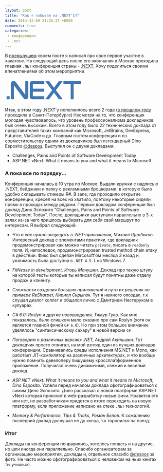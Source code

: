 ```yaml
---
layout: post
title: "Как я побывал на .NEXT'14"
date: 2014-12-09 21:25:37 +0000
comments: true
categories:
 - конференции
 - .net
---
```


В [предыдущем](http://alfilatov.com/blog/2014/12/09/vpiechatlieniia-ot-piervogho-khakatona/) своем посте я написал про свое первое участие в хакатоне. На следующий день после его окончания в Москве проходила главная ```.NET``` конференция страны - [.NEXT](http://dotnext.ru/). Хочу поделиться своими впечатлениями об этом мероприятии.

![.Next Logo](/images/screenshots/dotnext_logo.png)

Итак, в этом году .NEXT'у исполнилось всего 2 года ([в прошлом году](http://dotnext.ru/spb2014/) проходила в Санкт-Петербурге) Несмотря на то, что конференция молодая чувствовалось, что уровень профессионализма докладчиков был очень высоким. Всего в этом году было 22 технических доклада от представителей таких компаний как Microsoft, JetBrains, DevExpress, Futurice, ViaCode и др.
Главным гостем конференции и по совместительству одним из докладчиков был легендарный Dino Esposito [@despos](https://twitter.com/despos). Выступил он с двумя докладами:

* Challenges, Pains and Points of Software Development Today
* ASP.NET vNext: What it means to you and what it means to Microsoft

### А пока все по порядку...
Конференция началась в 10 утра по Москве. Выдали кружки с надписью .NEXT, бейджики и папку с рекламными брошюрами, в которую было удобно складывать стикеры R#. В зале, где проходило открытие конференции, кресел на всех на хватило, поэтому некоторые сидели прямо в проходах между рядами. Первым докладом конференции был доклад Дино Эспозито "Challenges, Pains and Points of Software Development Today". После, докладчики выступали параллельно в 3-х залах из-за чего пришлось выбирать для себя свой маршрут по интересам. Я выбрал следующий:

* *Что и как нужно защищать в .NET-приложении, Михаил Щербаков*.
Интересный доклад с элементами практики, где докладчик продемонстрировал как можно читать ```private```, писать в ```readonly``` поля. И, напоследок, продемонстрировал trusted method chain атаку в действии. Фикс был сделан Mircosoft'ом месяца 3 назад и уязвимость была доступна в ```.NET 4.5.1``` на Windows 7.

* *FitNesse in development, Игорь Манушин*.
Доклад про такую штуку на которой тесты которые ты написал будут понятны даже отделу продаж и клиенту.

* *Сложности создания больших приложений и пути их решения на примере ReSharper, Кирилл Скрыган*.
Тут я немного опоздал, т.к слушал диалог коллег и общался лично с Дмитрием Нестеруком в кулуарах. 

* *C# 6.0: Roslyn и другие нововведения, Тимур Гуев*.
Как мне показалось, было слишком мало сказано про сам Roslyn (хотя он является главной фичей ```C# 6.0```). Но при этом большое внимание уделялось "синтаксическому сахару" в новой версии ```C#```

* *Поговорим о различных версиях .NET, Андрей Акиньшин*.
Тут докладчик просто отжигал, на мой взгляд один из лучших докладов конференции. Сравнивались среды исполнения MS.NET и Mono, как работает JIT-компилятор на различных архитектурах, и что вообще нужно помнить девелоперу пишушему кроссплатформенное приложение. Получился очень динамичный, свежий и веселый доклад. 

* *ASP.NET vNext: What it means to you and what it means to Microsoft, Dino Esposito*.
Успели перед началом доклада сфотографироваться с самим Дино Эспозито.
Дино рассказал о новой платформе ASP.NET vNext которая приносит в web-разработку новые фичи. Нравится это или нет, но разработчикам придется в итоге переходить на новую платформу, если приложение написано на стеке ```.NET``` технологий.

* *Memory & Performance. Tips & Tricks, Роман Белов*.
К сожалению последний доклад дослушал не до конца, т.к торопился на поезд.

### Итог
Доклады на конференции понравились, хотелось попасть и на другие, но шли иногда они параллельно. Спасибо организаторам за организацию мероприятия, доклады и, отдельное спасибо [@despos](https://twitter.com/despos) за фото.
Не часто можно сфотографироваться с человеком на чьих книгах ты учишься.